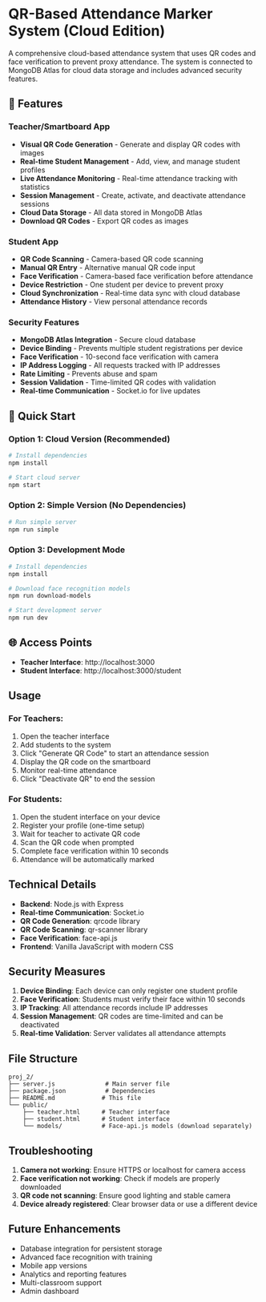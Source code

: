 # QR-Based Attendance Marker System (Cloud Edition)

A comprehensive cloud-based attendance system that uses QR codes and face verification to prevent proxy attendance. The system is connected to MongoDB Atlas for cloud data storage and includes advanced security features.

## 🌟 Features

### Teacher/Smartboard App
- **Visual QR Code Generation** - Generate and display QR codes with images
- **Real-time Student Management** - Add, view, and manage student profiles
- **Live Attendance Monitoring** - Real-time attendance tracking with statistics
- **Session Management** - Create, activate, and deactivate attendance sessions
- **Cloud Data Storage** - All data stored in MongoDB Atlas
- **Download QR Codes** - Export QR codes as images

### Student App
- **QR Code Scanning** - Camera-based QR code scanning
- **Manual QR Entry** - Alternative manual QR code input
- **Face Verification** - Camera-based face verification before attendance
- **Device Restriction** - One student per device to prevent proxy
- **Cloud Synchronization** - Real-time data sync with cloud database
- **Attendance History** - View personal attendance records

### Security Features
- **MongoDB Atlas Integration** - Secure cloud database
- **Device Binding** - Prevents multiple student registrations per device
- **Face Verification** - 10-second face verification with camera
- **IP Address Logging** - All requests tracked with IP addresses
- **Rate Limiting** - Prevents abuse and spam
- **Session Validation** - Time-limited QR codes with validation
- **Real-time Communication** - Socket.io for live updates

## 🚀 Quick Start

### Option 1: Cloud Version (Recommended)
```bash
# Install dependencies
npm install

# Start cloud server
npm start
```

### Option 2: Simple Version (No Dependencies)
```bash
# Run simple server
npm run simple
```

### Option 3: Development Mode
```bash
# Install dependencies
npm install

# Download face recognition models
npm run download-models

# Start development server
npm run dev
```

## 🌐 Access Points
- **Teacher Interface**: http://localhost:3000
- **Student Interface**: http://localhost:3000/student

## Usage

### For Teachers:
1. Open the teacher interface
2. Add students to the system
3. Click "Generate QR Code" to start an attendance session
4. Display the QR code on the smartboard
5. Monitor real-time attendance
6. Click "Deactivate QR" to end the session

### For Students:
1. Open the student interface on your device
2. Register your profile (one-time setup)
3. Wait for teacher to activate QR code
4. Scan the QR code when prompted
5. Complete face verification within 10 seconds
6. Attendance will be automatically marked

## Technical Details

- **Backend**: Node.js with Express
- **Real-time Communication**: Socket.io
- **QR Code Generation**: qrcode library
- **QR Code Scanning**: qr-scanner library
- **Face Verification**: face-api.js
- **Frontend**: Vanilla JavaScript with modern CSS

## Security Measures

1. **Device Binding**: Each device can only register one student profile
2. **Face Verification**: Students must verify their face within 10 seconds
3. **IP Tracking**: All attendance records include IP addresses
4. **Session Management**: QR codes are time-limited and can be deactivated
5. **Real-time Validation**: Server validates all attendance attempts

## File Structure

```
proj_2/
├── server.js              # Main server file
├── package.json           # Dependencies
├── README.md             # This file
└── public/
    ├── teacher.html      # Teacher interface
    ├── student.html      # Student interface
    └── models/           # Face-api.js models (download separately)
```

## Troubleshooting

1. **Camera not working**: Ensure HTTPS or localhost for camera access
2. **Face verification not working**: Check if models are properly downloaded
3. **QR code not scanning**: Ensure good lighting and stable camera
4. **Device already registered**: Clear browser data or use a different device

## Future Enhancements

- Database integration for persistent storage
- Advanced face recognition with training
- Mobile app versions
- Analytics and reporting features
- Multi-classroom support
- Admin dashboard

